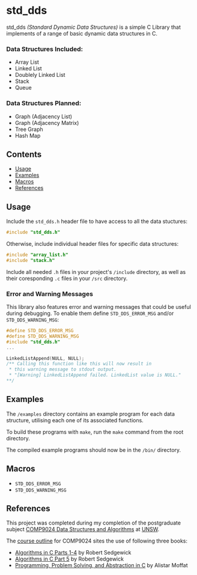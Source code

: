 # std_dds
std_dds _(Standard Dynamic Data Structures)_ is a simple C Library that
implements of a range of basic dynamic data structures in C.

### Data Structures Included:
- Array List
- Linked List
- Doublely Linked List
- Stack
- Queue

### Data Structures Planned:
- Graph (Adjacency List)
- Graph (Adjacency Matrix)
- Tree Graph
- Hash Map

## Contents

- [Usage](#usage)
- [Examples](#examples)
- [Macros](#macros)
- [References](#references)

## Usage

Include the `std_dds.h` header file to have access to all the data stuctures:
```c
#include "std_dds.h"
```

Otherwise, include individual header files for specific data structures:
```c
#include "array_list.h"
#include "stack.h"
```
Include all needed `.h` files in your project's `/include` directory, as well as
their coresponding `.c` files in your `/src` directory.

### Error and Warning Messages

This library also features error and warning messages that could be useful
during debugging. To enable them define `STD_DDS_ERROR_MSG` and/or 
`STD_DDS_WARNING_MSG`:
```c
#define STD_DDS_ERROR_MSG
#define STD_DDS_WARNING_MSG
#include "std_dds.h"
...

LinkedListAppend(NULL, NULL);
/** Calling this function like this will now result in 
 * this warning message to stdout output.
 * "[Warning] LinkedListAppend failed. LinkedList value is NULL." 
**/
```

## Examples

The `/examples` directory contains an example program for each data structure,
utilising each one of its associated functions.

To build these programs with `make`, run the `make` command from the root
directory.

The compiled example programs should now be in the `/bin/` directory.

## Macros

- `STD_DDS_ERROR_MSG`
- `STD_DDS_WARNING_MSG`

## References

This project was completed during my completion of the postgraduate subject 
[COMP9024 Data Structures and Algorithms](https://www.handbook.unsw.edu.au/postgraduate/courses/2025/comp9024) 
at [UNSW](https://www.unsw.edu.au/).

The [course outline](https://www.unsw.edu.au/course-outlines/course-outline#courseCode=COMP9024&year=2025) 
for COMP9024 sites the use of following three books: 
- [Algorithms in C Parts 1-4](https://www.oreilly.com/library/view/algorithms-in-c/9780768685312/) by Robert Sedgewick 
- [Algorithms in C Part 5](https://www.oreilly.com/library/view/algorithms-in-c/9780768685329/) by Robert Sedgewick 
- [Programming, Problem Solving, and Abstraction in C](https://www.pearson.com/en-au/subject-catalog/p/programming-problem-solving-and-abstraction-with-c-pearson-original-edition/P200000008355/9781486010974) by Alistar Moffat 
